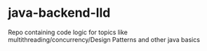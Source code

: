 # java-backend-lld
Repo containing code logic for topics like multithreading/concurrency/Design Patterns and other java basics
